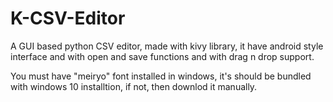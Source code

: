 # K-CSV-Editor
A GUI based python CSV editor, made with kivy library, it have android style interface and with open and save functions and with drag n drop support.

You must have "meiryo" font installed in windows, it's should be bundled with windows 10 installtion, if not, then downlod it manually.
